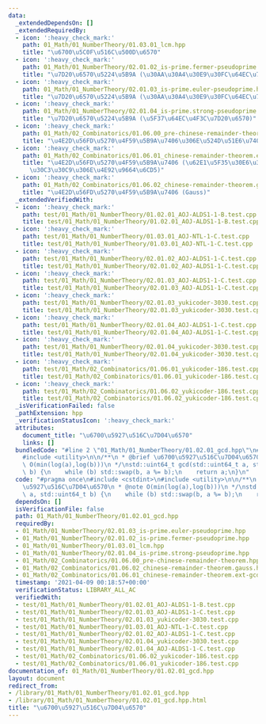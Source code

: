 ```yaml
---
data:
  _extendedDependsOn: []
  _extendedRequiredBy:
  - icon: ':heavy_check_mark:'
    path: 01_Math/01_NumberTheory/01.03.01_lcm.hpp
    title: "\u6700\u5C0F\u516C\u500D\u6570"
  - icon: ':heavy_check_mark:'
    path: 01_Math/01_NumberTheory/02.01.02_is-prime.fermer-pseudoprime.hpp
    title: "\u7D20\u6570\u5224\u5B9A (\u30AA\u30A4\u30E9\u30FC\u64EC\u7D20\u6570)"
  - icon: ':heavy_check_mark:'
    path: 01_Math/01_NumberTheory/02.01.03_is-prime.euler-pseudoprime.hpp
    title: "\u7D20\u6570\u5224\u5B9A (\u30AA\u30A4\u30E9\u30FC\u64EC\u7D20\u6570)"
  - icon: ':heavy_check_mark:'
    path: 01_Math/01_NumberTheory/02.01.04_is-prime.strong-pseudoprime.hpp
    title: "\u7D20\u6570\u5224\u5B9A (\u5F37\u64EC\u4F3C\u7D20\u6570)"
  - icon: ':heavy_check_mark:'
    path: 01_Math/02_Combinatorics/01.06.00_pre-chinese-remainder-theorem.hpp
    title: "\u4E2D\u56FD\u5270\u4F59\u5B9A\u7406\u306E\u524D\u51E6\u7406"
  - icon: ':heavy_check_mark:'
    path: 01_Math/02_Combinatorics/01.06.01_chinese-remainder-theorem.ext-gcd.hpp
    title: "\u4E2D\u56FD\u5270\u4F59\u5B9A\u7406 (\u62E1\u5F35\u30E6\u30FC\u30AF\u30EA\
      \u30C3\u30C9\u306E\u4E92\u9664\u6CD5)"
  - icon: ':heavy_check_mark:'
    path: 01_Math/02_Combinatorics/01.06.02_chinese-remainder-theorem.gauss.hpp
    title: "\u4E2D\u56FD\u5270\u4F59\u5B9A\u7406 (Gauss)"
  _extendedVerifiedWith:
  - icon: ':heavy_check_mark:'
    path: test/01_Math/01_NumberTheory/01.02.01_AOJ-ALDS1-1-B.test.cpp
    title: test/01_Math/01_NumberTheory/01.02.01_AOJ-ALDS1-1-B.test.cpp
  - icon: ':heavy_check_mark:'
    path: test/01_Math/01_NumberTheory/01.03.01_AOJ-NTL-1-C.test.cpp
    title: test/01_Math/01_NumberTheory/01.03.01_AOJ-NTL-1-C.test.cpp
  - icon: ':heavy_check_mark:'
    path: test/01_Math/01_NumberTheory/02.01.02_AOJ-ALDS1-1-C.test.cpp
    title: test/01_Math/01_NumberTheory/02.01.02_AOJ-ALDS1-1-C.test.cpp
  - icon: ':heavy_check_mark:'
    path: test/01_Math/01_NumberTheory/02.01.03_AOJ-ALDS1-1-C.test.cpp
    title: test/01_Math/01_NumberTheory/02.01.03_AOJ-ALDS1-1-C.test.cpp
  - icon: ':heavy_check_mark:'
    path: test/01_Math/01_NumberTheory/02.01.03_yukicoder-3030.test.cpp
    title: test/01_Math/01_NumberTheory/02.01.03_yukicoder-3030.test.cpp
  - icon: ':heavy_check_mark:'
    path: test/01_Math/01_NumberTheory/02.01.04_AOJ-ALDS1-1-C.test.cpp
    title: test/01_Math/01_NumberTheory/02.01.04_AOJ-ALDS1-1-C.test.cpp
  - icon: ':heavy_check_mark:'
    path: test/01_Math/01_NumberTheory/02.01.04_yukicoder-3030.test.cpp
    title: test/01_Math/01_NumberTheory/02.01.04_yukicoder-3030.test.cpp
  - icon: ':heavy_check_mark:'
    path: test/01_Math/02_Combinatorics/01.06.01_yukicoder-186.test.cpp
    title: test/01_Math/02_Combinatorics/01.06.01_yukicoder-186.test.cpp
  - icon: ':heavy_check_mark:'
    path: test/01_Math/02_Combinatorics/01.06.02_yukicoder-186.test.cpp
    title: test/01_Math/02_Combinatorics/01.06.02_yukicoder-186.test.cpp
  _isVerificationFailed: false
  _pathExtension: hpp
  _verificationStatusIcon: ':heavy_check_mark:'
  attributes:
    document_title: "\u6700\u5927\u516C\u7D04\u6570"
    links: []
  bundledCode: "#line 2 \"01_Math/01_NumberTheory/01.02.01_gcd.hpp\"\n#include <cstdint>\n\
    #include <utility>\n\n/**\n * @brief \u6700\u5927\u516C\u7D04\u6570\n * @note\
    \ O(min(log(a),log(b)))\n */\nstd::uint64_t gcd(std::uint64_t a, std::uint64_t\
    \ b) {\n    while (b) std::swap(b, a %= b);\n    return a;\n}\n"
  code: "#pragma once\n#include <cstdint>\n#include <utility>\n\n/**\n * @brief \u6700\
    \u5927\u516C\u7D04\u6570\n * @note O(min(log(a),log(b)))\n */\nstd::uint64_t gcd(std::uint64_t\
    \ a, std::uint64_t b) {\n    while (b) std::swap(b, a %= b);\n    return a;\n}"
  dependsOn: []
  isVerificationFile: false
  path: 01_Math/01_NumberTheory/01.02.01_gcd.hpp
  requiredBy:
  - 01_Math/01_NumberTheory/02.01.03_is-prime.euler-pseudoprime.hpp
  - 01_Math/01_NumberTheory/02.01.02_is-prime.fermer-pseudoprime.hpp
  - 01_Math/01_NumberTheory/01.03.01_lcm.hpp
  - 01_Math/01_NumberTheory/02.01.04_is-prime.strong-pseudoprime.hpp
  - 01_Math/02_Combinatorics/01.06.00_pre-chinese-remainder-theorem.hpp
  - 01_Math/02_Combinatorics/01.06.02_chinese-remainder-theorem.gauss.hpp
  - 01_Math/02_Combinatorics/01.06.01_chinese-remainder-theorem.ext-gcd.hpp
  timestamp: '2021-04-09 00:18:57+00:00'
  verificationStatus: LIBRARY_ALL_AC
  verifiedWith:
  - test/01_Math/01_NumberTheory/01.02.01_AOJ-ALDS1-1-B.test.cpp
  - test/01_Math/01_NumberTheory/02.01.03_AOJ-ALDS1-1-C.test.cpp
  - test/01_Math/01_NumberTheory/02.01.03_yukicoder-3030.test.cpp
  - test/01_Math/01_NumberTheory/01.03.01_AOJ-NTL-1-C.test.cpp
  - test/01_Math/01_NumberTheory/02.01.02_AOJ-ALDS1-1-C.test.cpp
  - test/01_Math/01_NumberTheory/02.01.04_yukicoder-3030.test.cpp
  - test/01_Math/01_NumberTheory/02.01.04_AOJ-ALDS1-1-C.test.cpp
  - test/01_Math/02_Combinatorics/01.06.02_yukicoder-186.test.cpp
  - test/01_Math/02_Combinatorics/01.06.01_yukicoder-186.test.cpp
documentation_of: 01_Math/01_NumberTheory/01.02.01_gcd.hpp
layout: document
redirect_from:
- /library/01_Math/01_NumberTheory/01.02.01_gcd.hpp
- /library/01_Math/01_NumberTheory/01.02.01_gcd.hpp.html
title: "\u6700\u5927\u516C\u7D04\u6570"
---
```

